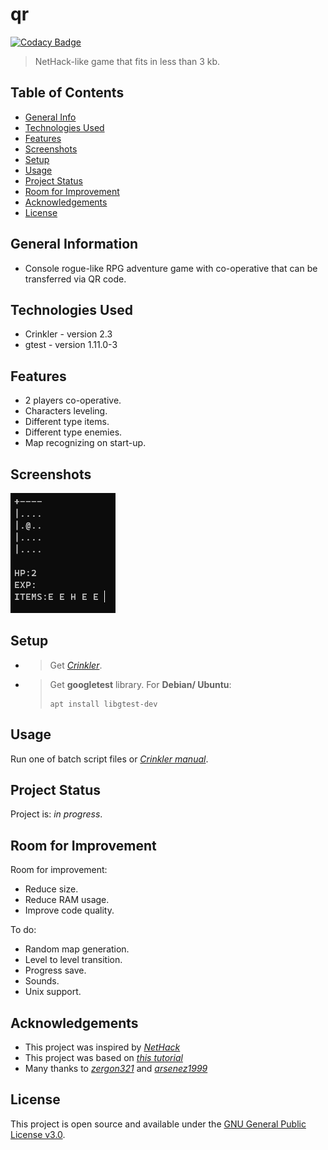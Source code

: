 # qr

[![Codacy Badge](https://app.codacy.com/project/badge/Grade/05dac30587aa4b8695e4dfef8493b8cb)](https://app.codacy.com/gh/lurkydismal/qr/dashboard?utm_source=gh&utm_medium=referral&utm_content=&utm_campaign=Badge_grade)

> NetHack-like game that fits in less than 3 kb.

## Table of Contents

* [General Info](#general-information)
* [Technologies Used](#technologies-used)
* [Features](#features)
* [Screenshots](#screenshots)
* [Setup](#setup)
* [Usage](#usage)
* [Project Status](#project-status)
* [Room for Improvement](#room-for-improvement)
* [Acknowledgements](#acknowledgements)
* [License](#license)

## General Information

* Console rogue-like RPG adventure game with co-operative that can be transferred via QR code.

## Technologies Used

<!--
Crinkler - compressing linker for Windows
Copyright (c) 2005-2020 Aske Simon Christensen and Rune L. H. Stubbe.

This software is provided 'as-is', without any express or implied
warranty. In no event will the authors be held liable for any damages
arising from the use of this software.

Permission is granted to anyone to use this software for any purpose,
including commercial applications, and to alter it and redistribute it
freely, subject to the following restrictions:

1. The origin of this software must not be misrepresented; you must not
   claim that you wrote the original software. If you use this software
   in a product, an acknowledgment in the product documentation would be
   appreciated but is not required.
2. Altered source versions must be plainly marked as such, and must not be
   misrepresented as being the original software.
3. This notice may not be removed or altered from any source distribution.
-->
* Crinkler - version 2.3
* gtest - version 1.11.0-3

## Features

* 2 players co-operative.
* Characters leveling.
* Different type items.
* Different type enemies.
* Map recognizing on start-up.

## Screenshots

![Gameplay screenshot](./screenshots/screenshot.png)

## Setup

* > Get [_Crinkler_](https://crinkler.net).
* > Get **googletest** library.
  > For **Debian/ Ubuntu**:
  > ``` console
  > apt install libgtest-dev
  > ```

## Usage

Run one of batch script files or [_Crinkler manual_](https://github.com/runestubbe/Crinkler/blob/master/doc/manual.txt).

## Project Status

Project is: _in progress_.

## Room for Improvement

Room for improvement:

* Reduce size.
* Reduce RAM usage.
* Improve code quality.

To do:

* Random map generation.
* Level to level transition.
* Progress save.
* Sounds.
* Unix support.

## Acknowledgements

* This project was inspired by [_NetHack_](https://github.com/NetHack/NetHack)
* This project was based on [_this tutorial_](https://www.youtube.com/watch?v=DfA2BKPOhCA)
* Many thanks to [_zergon321_](https://github.com/zergon321) and [_arsenez1999_](https://github.com/arsenez1999)

## License

This project is open source and available under the [GNU General Public License v3.0](https://github.com/lurkydismal/qr/blob/main/LICENSE).

